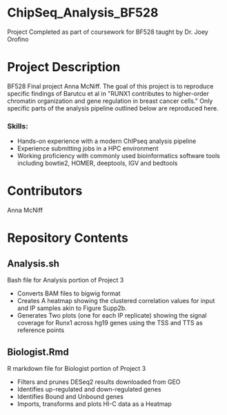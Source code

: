 # ChipSeq_Analysis_BF528
Project Completed as part of coursework for BF528 taught by Dr. Joey Orofino

# Project Description

BF528 Final project Anna McNiff. The goal of this project is to reproduce specific findings of Barutcu et al in "RUNX1 contributes to higher-order chromatin organization and gene regulation in breast cancer cells." Only specific parts of the analysis pipeline outlined below are reproduced here. 

### Skills: 
- Hands-on experience with a modern ChIPseq analysis pipeline
- Experience submitting jobs in a HPC environment
- Working proficiency with commonly used bioinformatics software tools including bowtie2, HOMER, deeptools, IGV and bedtools

# Contributors

Anna McNiff


# Repository Contents

## Analysis.sh 
Bash file for Analysis portion of Project 3 
- Converts BAM files to bigwig format 
- Creates A heatmap showing the clustered correlation values for input and IP samples akin to Figure Supp2b.
- Generates Two plots (one for each IP replicate) showing the signal coverage for Runx1 across hg19 genes using the TSS and TTS as reference points

## Biologist.Rmd 
R markdown file for Biologist portion of Project 3 
- Filters and prunes DESeq2 results downloaded from GEO 
- Identifies up-regulated and down-regulated genes
- Identifies Bound and Unbound genes 
- Imports, transforms and plots HI-C data as a Heatmap
